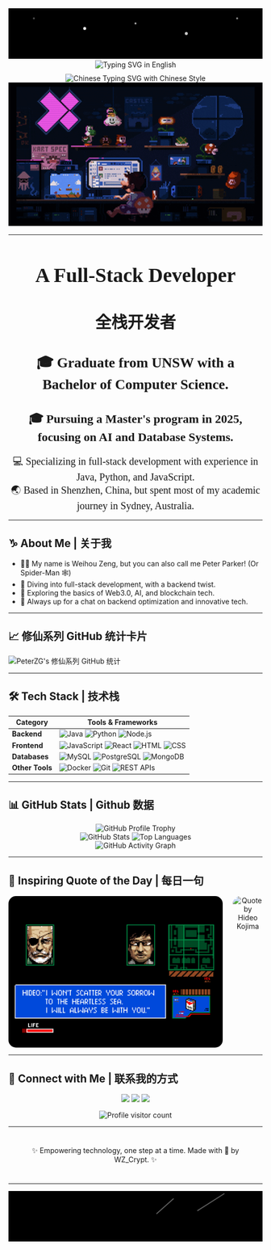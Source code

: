 <!-- 顶部动态星空效果 -->
<div align="center">
  <svg width="100%" height="100" style="background-color:#000;">
    <!-- 使用小圆点模拟星星闪烁 -->
    <circle cx="10%" cy="20" r="2" fill="white" opacity="0.8">
      <animate attributeName="opacity" values="0;1;0" dur="1.5s" repeatCount="indefinite"/>
    </circle>
    <circle cx="30%" cy="40" r="3" fill="white" opacity="0.8">
      <animate attributeName="opacity" values="0;1;0" dur="1.8s" repeatCount="indefinite"/>
    </circle>
    <circle cx="50%" cy="30" r="2" fill="white" opacity="0.8">
      <animate attributeName="opacity" values="0;1;0" dur="1.2s" repeatCount="indefinite"/>
    </circle>
    <circle cx="70%" cy="50" r="3" fill="white" opacity="0.8">
      <animate attributeName="opacity" values="0;1;0" dur="2s" repeatCount="indefinite"/>
    </circle>
    <circle cx="90%" cy="20" r="2" fill="white" opacity="0.8">
      <animate attributeName="opacity" values="0;1;0" dur="1.6s" repeatCount="indefinite"/>
    </circle>
  </svg>
</div>


<!-- 动态效果 (英文) -->
<div align="center">
  <img src="https://readme-typing-svg.demolab.com?font=Press+Start+2P&size=28&pause=1000&color=03DAC5&width=1000&height=60&lines=👾+Welcome+to+WZ_Crypt's+Profile!+👾" alt="Typing SVG in English" />
</div>

<!-- 动态效果 (中文) -->
<div align="center" style="margin-top: 10px;">
  <img src="https://readme-typing-svg.demolab.com?font=ZCOOL+XiaoWei&size=30&pause=1000&color=FF0000&center=true&vCenter=true&width=1000&height=60&lines=🏮+欢迎来到WZ_Crypt的个人主页!+🏮" alt="Chinese Typing SVG with Chinese Style" />
</div>

<!-- gif图 -->
<div align="center">
  <img src="./giphy.gif" alt="Cyberpunk GIF" width="600" />
</div>

---

<div align="center">

  <!-- 英文和中文标题 -->
  <h1 style="font-family: 'Press Start 2P', cursive; font-size: 2.5rem; margin-bottom: 0.5rem;">
    A Full-Stack Developer
  </h1>
  <h2 style="font-family: 'Press Start 2P', cursive; font-size: 2rem; margin-bottom: 1rem;">
    全栈开发者
  </h2>

  <!-- 英文内容 -->
  <h3 style="font-family: 'Press Start 2P', cursive; font-size: 1.75rem; margin-bottom: 0.75rem;">
    🎓 Graduate from UNSW with a Bachelor of Computer Science.
  </h3>
  <h4 style="font-family: 'Press Start 2P', cursive; font-size: 1.5rem; margin-bottom: 0.75rem;">
    🎓 Pursuing a Master's program in 2025, focusing on AI and Database Systems.
  </h4>
  <p style="font-family: 'Press Start 2P', cursive; font-size: 1.25rem; margin-bottom: 1rem;">
    💻 Specializing in full-stack development with experience in Java, Python, and JavaScript.<br>
    🌏 Based in Shenzhen, China, but spent most of my academic journey in Sydney, Australia.
  </p>

</div>

---

## ♑ About Me | 关于我

- 🧑🏻 My name is Weihou Zeng, but you can also call me Peter Parker! (Or Spider-Man 🕸️)
- 🔭 Diving into full-stack development, with a backend twist.
- 🌱 Exploring the basics of Web3.0, AI, and blockchain tech.
- 💬 Always up for a chat on backend optimization and innovative tech.

---

## 📈 修仙系列 GitHub 统计卡片
![PeterZG's 修仙系列 GitHub 统计](https://github-immortality.vercel.app/api?username=PeterZG)

---

## 🛠 Tech Stack | 技术栈
| **Category**   | **Tools & Frameworks**                                                                                |
|----------------|-------------------------------------------------------------------------------------------------------|
| **Backend**    | ![Java](https://img.shields.io/badge/Java-ED8B00?style=for-the-badge&logo=java&logoColor=white) ![Python](https://img.shields.io/badge/Python-3776AB?style=for-the-badge&logo=python&logoColor=white) ![Node.js](https://img.shields.io/badge/Node.js-339933?style=for-the-badge&logo=node.js&logoColor=white) |
| **Frontend**   | ![JavaScript](https://img.shields.io/badge/JavaScript-F7DF1E?style=for-the-badge&logo=javascript&logoColor=black) ![React](https://img.shields.io/badge/React-20232A?style=for-the-badge&logo=react&logoColor=61DAFB) ![HTML](https://img.shields.io/badge/HTML5-E34F26?style=for-the-badge&logo=html5&logoColor=white) ![CSS](https://img.shields.io/badge/CSS3-1572B6?style=for-the-badge&logo=css3&logoColor=white) |
| **Databases**  | ![MySQL](https://img.shields.io/badge/MySQL-4479A1?style=for-the-badge&logo=mysql&logoColor=white) ![PostgreSQL](https://img.shields.io/badge/PostgreSQL-336791?style=for-the-badge&logo=postgresql&logoColor=white) ![MongoDB](https://img.shields.io/badge/MongoDB-4EA94B?style=for-the-badge&logo=mongodb&logoColor=white) |
| **Other Tools**| ![Docker](https://img.shields.io/badge/Docker-2496ED?style=for-the-badge&logo=docker&logoColor=white) ![Git](https://img.shields.io/badge/Git-F05032?style=for-the-badge&logo=git&logoColor=white) ![REST APIs](https://img.shields.io/badge/REST-02569B?style=for-the-badge&logo=rest&logoColor=white) |

---

## 📊 GitHub Stats | Github 数据

<div align="center">
  <!-- GitHub Profile Trophy 奖杯展示 -->
  <img src="https://github-profile-trophy.vercel.app/?username=PeterZG&theme=radical&margin-w=15&margin-h=15" alt="GitHub Profile Trophy"/>
</div>

<div align="center">
  <!-- GitHub 个人统计数据 -->
  <img src="https://github-readme-stats.vercel.app/api?username=PeterZG&show_icons=true&count_private=true&theme=radical" alt="GitHub Stats"/>
  <img src="https://github-readme-stats.vercel.app/api/top-langs/?username=PeterZG&layout=compact&theme=radical" alt="Top Languages"/>
</div>

<div align="center">
  <!-- GitHub 动态贡献图 -->
  <img src="https://github-readme-activity-graph.vercel.app/graph?username=PeterZG&theme=github" alt="GitHub Activity Graph"/>
</div>

---

## 💬 Inspiring Quote of the Day | 每日一句

<div align="center" style="display: flex; align-items: center; justify-content: center;">
  <!-- 左侧：小岛秀夫的图片 -->
  <img src="./hideo_kojima.png" alt="Hideo Kojima Image" height="300" style="border-radius: 15px; margin-right: 20px;"/>

  <!-- 右侧：名人名言 -->
  <img src="https://quotes-github-readme.vercel.app/api?quote=I’m+not+interested+in+technology+itself.+I’m+interested+in+what+it+can+do.&author=Hideo+Kojima&theme=radical" alt="Quote by Hideo Kojima" height="300" style="border-radius: 15px;"/>
</div>

---

## 🔗 Connect with Me | 联系我的方式
<p align="center">
  <a href="https://github.com/WZ_Crypt"><img src="https://img.shields.io/badge/github-wz__crypt-181717?style=for-the-badge&logo=github"></a>
  <a href="mailto:849997616@qq.com"><img src="https://img.shields.io/badge/email-849997616@qq.com-yellow?style=for-the-badge&logo=gmail"></a>
  <a href="mailto:weihouzeng@gmail.com"><img src="https://img.shields.io/badge/email-weihouzeng@gmail.com-yellow?style=for-the-badge&logo=gmail"></a>
</p>

<!-- 访客计数器 -->
<div align="center" style="margin-top: 10px;">
  <img src="https://komarev.com/ghpvc/?username=PeterZG&label=Visitors&color=blue&style=flat" alt="Profile visitor count" />
</div>

---

<div align="center" style="padding: 10px;">
  <p>✨ Empowering technology, one step at a time. Made with 💖 by WZ_Crypt. ✨</p>
</div>

---

<!-- 底部流星效果 -->
<div align="center">
  <svg width="100%" height="100" style="background-color:#000;">
    <!-- 模拟流星下坠 -->
    <line x1="90%" y1="0" x2="85%" y2="5%" stroke="white" stroke-width="2" opacity="0.6">
      <animate attributeName="x1" from="90%" to="50%" dur="2s" repeatCount="indefinite"/>
      <animate attributeName="y1" from="0" to="100" dur="2s" repeatCount="indefinite"/>
      <animate attributeName="opacity" from="0.6" to="0" dur="2s" repeatCount="indefinite"/>
    </line>
    <line x1="70%" y1="10" x2="65%" y2="15%" stroke="white" stroke-width="2" opacity="0.6">
      <animate attributeName="x1" from="70%" to="40%" dur="2s" repeatCount="indefinite"/>
      <animate attributeName="y1" from="10" to="100" dur="2s" repeatCount="indefinite"/>
      <animate attributeName="opacity" from="0.6" to="0" dur="2s" repeatCount="indefinite"/>
    </line>
  </svg>
</div>

